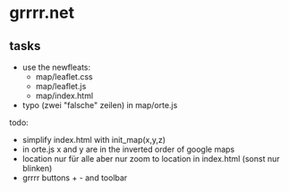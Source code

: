 # grrrr.net

## tasks

- use the newfleats:
  - map/leaflet.css
  - map/leaflet.js
  - map/index.html
- typo (zwei "falsche" zeilen) in map/orte.js

todo:

- simplify index.html with init_map(x,y,z)
- in orte.js x and y are in the inverted order of google maps
- location nur für alle aber nur zoom to location in index.html (sonst nur blinken)
- grrrr buttons + - and toolbar
